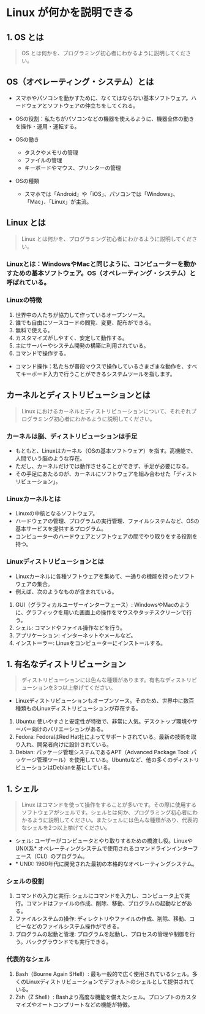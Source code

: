 # Linux が何かを説明できる

## 1. OS とは
>OS とは何かを、プログラミング初心者にわかるように説明してください。

## OS（オペレーティング・システム）とは
- スマホやパソコンを動かすために、なくてはならない基本ソフトウェア。ハードウェアとソフトウェアの仲立ちをしてくれる。

- OSの役割：私たちがパソコンなどの機器を使えるように、機器全体の動きを操作・運用・運転する。

- OSの働き
  -  タスクやメモリの管理
  -  ファイルの管理
  -  キーボードやマウス、プリンターの管理

- OSの種類
  - スマホでは「Android」や「iOS」、パソコンでは「Windows」、「Mac」、「Linux」が主流。

## Linux とは
> Linux とは何かを、プログラミング初心者にわかるように説明してください。

### Linuxとは：WindowsやMacと同じように、コンピューターを動かすための基本ソフトウェア。OS（オペレーティング・システム）と呼ばれている。

### Linuxの特徴
  1. 世界中の人たちが協力して作っているオープンソース。
  2. 誰でも自由にソースコードの閲覧、変更、配布ができる。
  3. 無料で使える。
  4. カスタマイズがしやすく、安定して動作する。
  5. 主にサーバーやシステム開発の構築に利用されている。
  6. コマンドで操作する。

- コマンド操作：私たちが普段マウスで操作しているさまざまな動作を、すべてキーボード入力で行うことができるシステムツールを指します。

## カーネルとディストリビューションとは
> Linux におけるカーネルとディストリビューションについて、それぞれプログラミング初心者にわかるように説明してください。

### カーネルは脳、ディストリビューションは手足
- もともと、Linuxはカーネル（OSの基本ソフトウェア）を指す。高機能で、人間でいう脳のような存在。
- ただし、カーネルだけでは動作させることができず、手足が必要になる。
- その手足にあたるのが、カーネルにソフトウェアを組み合わせた「ディストリビューション」。

### Linuxカーネルとは
- Linuxの中核となるソフトウェア。
- ハードウェアの管理、プログラムの実行管理、ファイルシステムなど、OSの基本サービスを提供するプログラム。
- コンピューターのハードウェアとソフトウェアの間でやり取りをする役割を持つ。

### Linuxディストリビューションとは
- Linuxカーネルに各種ソフトウェアを集めて、一通りの機能を持ったソフトウェアの集合。
- 例えば、次のようなものが含まれている。
1. GUI（グラフィカルユーザーインターフェース）: WindowsやMacのように、グラフィックを用いた画面上の操作をマウスやタッチスクリーンで行う。
2. シェル: コマンドやファイル操作などを行う。
3. アプリケーション: インターネットやメールなど。
4. インストーラー: Linuxをコンピューターにインストールする。


## 1. 有名なディストリビューション
> ディストリビューションには色んな種類があります。有名なディストリビューションを3つ以上挙げてください。

- Linuxディストリビューションもオープンソース。そのため、世界中に数百種類ものLinuxディストリビューションが存在する。

1. Ubuntu: 使いやすさと安定性が特徴で、非常に人気。デスクトップ環境やサーバー向けのバリエーションがある。
2. Fedora: FedoraはRed Hat社によってサポートされている。最新の技術を取り入れ、開発者向けに設計されている。
3. Debian: パッケージ管理システムであるAPT（Advanced Package Tool: パッケージ管理ツール）を使用している。Ubuntuなど、他の多くのディストリビューションはDebianを基にしている。


## 1. シェル
> Linux はコマンドを使って操作をすることが多いです。その際に使用するソフトウェアがシェルです。シェルとは何か、プログラミング初心者にわかるように説明してください。またシェルには色んな種類があり、代表的なシェルを2つ以上挙げてください。

- シェル: ユーザーがコンピュータとやり取りするための橋渡し役。LinuxやUNIX系\* オペレーティングシステムで使用されるコマンドラインインターフェース（CLI）のプログラム。
- \* UNIX: 1960年代に開発された最初の本格的なオペレーティングシステム。

### シェルの役割
1. コマンドの入力と実行: シェルにコマンドを入力し、コンピュータ上で実行。コマンドはファイルの作成、削除、移動、プログラムの起動などがある。
2. ファイルシステムの操作: ディレクトリやファイルの作成、削除、移動、コピーなどのファイルシステム操作ができる。
3. プログラムの起動と管理: プログラムを起動し、プロセスの管理や制御を行う。バックグラウンドでも実行できる。

### 代表的なシェル

1. Bash（Bourne Again SHell）: 最も一般的で広く使用されているシェル。多くのLinuxディストリビューションでデフォルトのシェルとして提供されている。
2. Zsh（Z Shell）: Bashより高度な機能を備えたシェル。プロンプトのカスタマイズやオートコンプリートなどの機能が特徴。
